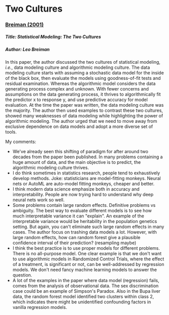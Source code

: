 # Two Cultures

### [Breiman (2001)](https://doi.org/10.1214/ss/1009213726)

##### Title: Statistical Modeling: The Two Cultures

##### Author: Leo Breiman

In this paper, the author discussed the two cultures of statistical modeling, *i.e.*, data modeling culture and algorithmic modeling culture. The data modeling culture starts with assuming a stochastic data model for the inside of the black box, then evaluate the models using goodness-of-fit tests and residual examination. Whereas the algorithmic model considers the data generating process complex and unknown. With fewer concerns and assumptions on the data generating process, it thrives to algorithmically fit the predictor x to response y, and use predictive accuracy for model evaluation. At the time the paper was written, the data modeling culture was the majority. The author then used examples to contrast these two cultures, showed many weaknesses of data modeling while highlighting the power of algorithmic modeling. The author urged that we need to move away from exclusive dependence on data models and adopt a more diverse set of tools.

My comments:

* We've already seen this shifting of paradigm for after around two decades from the paper been published. In many problems containing a huge amount of data, and the main objective is to predict, the algorithmic modeling culture thrives. 
* I do think sometimes in statistics research, people tend to exhaustively develop methods. Joke: statisticians are model-fitting monkeys. Neural nets or AutoML are auto-model fitting monkeys, cheaper and better.
* I think modern data science emphasize both in accuracy and interpretability. People are now trying hard to understand why deep neural nets work so well.
* Some problems contain large random effects. Definitive problems vs ambiguity. The best way to evaluate different models is to see how much interpretable variance it can "explain". An example of the interpretable variance would be heritability in the population genetics setting. But again, you can't eliminate such large random effects in many cases. The author focus on trashing data models a lot. However, with large random effects, how can random forest give a plausible confidence interval of their prediction? (resampling maybe)
* I think the best practice is to use proper models for different problems. There is no all-purpose model. One clear example is that we don't want to use algorithmic models in Randomized Control Trials, where the effect of a treatment, is significant or not, can be well-addressed by regression models. We don't need fancy machine learning models to answer the question.
* A lot of the examples in the paper where data model (regression) fails, comes from the analysis of observational data. The sex discrimination case could be an example of Simpson's Paradox. Also in the Bupa liver data, the random forest model identified two clusters within class 2, which indicates there might be unidentified confounding factors in vanilla regression models.